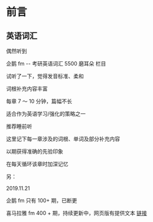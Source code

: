 # 前言

## 英语词汇

偶然听到

企鹅 fm -- 考研英语词汇 5500 磨耳朵 栏目

试听了一下，觉得发音标准、柔和

词根补充内容丰富

每章 7 ～ 10 分钟，篇幅不长

适合作为英语学习/强化的策略之一

推荐睡前听

这里记下每一章涉及的词根、单词及部分补充内容

以期获得准确的先验印象

在每天循环该章时加深记忆

另：

2019.11.21

企鹅 fm 只有 100+ 期，已断更

喜马拉雅 fm 400 + 期，持续更新中，网页版有提供文本 [链接](https://www.ximalaya.com/waiyu/11328266/)

